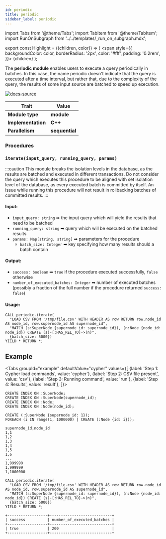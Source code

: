 ```yaml
---
id: periodic
title: periodic
sidebar_label: periodic
---
```


import Tabs from '@theme/Tabs';
import TabItem from '@theme/TabItem';
import RunOnSubgraph from '../../templates/_run_on_subgraph.mdx';

export const Highlight = ({children, color}) => (
<span
style={{
  backgroundColor: color,
  borderRadius: '2px',
  color: '#fff',
  padding: '0.2rem',
}}>
{children}
</span>
);

The **periodic module** enables users to execute a query periodically in batches. In this case, the name periodic doesn't indicate that the query is executed after a time interval, but rather that, due to the complexity of the query, the results of some input source are batched to speed up execution.

[![docs-source](https://img.shields.io/badge/source-graph_util-FB6E00?logo=github&style=for-the-badge)](https://github.com/memgraph/mage/blob/cpp/graph_util_module)

| Trait               | Value                                                                                                     |
| ------------------- | --------------------------------------------------------------------------------------------------------- |
| **Module type**     | <Highlight color="#FB6E00">**module**</Highlight>                                                         |
| **Implementation**  | <Highlight color="#FB6E00">**C++**</Highlight>                                                           |
| **Parallelism**     | <Highlight color="#FB6E00">**sequential**</Highlight>                                                   |

### Procedures

### `iterate(input_query, running_query, params)`

:::caution
This module breaks the isolation levels in the database, as the results are batched and executed in different transactions. Do
not consider the query which executes this procedure to be aligned with set isolation level of the database, as every executed batch
is committed by itself. An issue while running this procedure will not result in rollbacking batches of committed results.
:::



#### Input:

- `input_query: string` ➡ the input query which will yield the results that need to be batched
- `running_query: string` ➡ query which will be executed on the batched results
- `params: Map[string, string]` ➡ parameters for the procedure
  - `batch_size: Integer` ➡ key specifying how many results should a batch contain


#### Output:

- `success: boolean` ➡ `true` if the procedure executed successfully, `false` otherwise
- `number_of_executed_batches: Integer` ➡ number of executed batches (possibly a fraction of the full number if the procedure returned `success: false`)

#### Usage:

```cypher
CALL periodic.iterate(
  "LOAD CSV FROM '/tmp/file.csv' WITH HEADER AS row RETURN row.node_id AS node_id, row.supernode_id AS supernode_id", 
  "MATCH (s:SuperNode {supernode_id: supernode_id}), (n:Node {node_id: node_id}) CREATE (s)-[:HAS_REL_TO]->(n)", 
  {batch_size: 5000}) 
YIELD * RETURN *;
```

## Example

<Tabs
groupId="example"
defaultValue="cypher"
values={[
{label: 'Step 1: Cypher load commands', value: 'cypher'},
{label: 'Step 2: CSV file present', value: 'csv'},
{label: 'Step 3: Running command', value: 'run'},
{label: 'Step 4: Results', value: 'result'},
]}>

<TabItem value="cypher">

```cypher
CREATE INDEX ON :SuperNode;
CREATE INDEX ON :SuperNode(supernode_id);
CREATE INDEX ON :Node;
CREATE INDEX ON :Node(node_id);

CREATE (:SuperNode {supernode_id: 1});
FOREACH (i IN range(1, 1000000) | CREATE (:Node {id: i}));
```

  </TabItem>
<TabItem value="csv">

```cypher
supernode_id,node_id
1,1
1,2
1,3
1,4
1,5
1,6
...
1,999998  
1,999999
1,1000000
```

  </TabItem>
  <TabItem value="run">

```cypher
CALL periodic.iterate(
  "LOAD CSV FROM '/tmp/file.csv' WITH HEADER AS row RETURN row.node_id AS node_id, row.supernode_id AS supernode_id", 
  "MATCH (s:SuperNode {supernode_id: supernode_id}), (n:Node {node_id: node_id}) CREATE (s)-[:HAS_REL_TO]->(n)", 
  {batch_size: 5000}) 
YIELD * RETURN *;
```

  </TabItem>
  <TabItem value="result">

```plaintext
+------------------+----------------------------+
| success          | number_of_executed_batches |
+------------------+----------------------------+
| true             | 200                        |
+------------------+----------------------------+

```

  </TabItem>
</Tabs>

